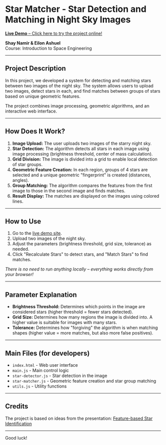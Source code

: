 # Star Matcher - Star Detection and Matching in Night Sky Images

[**Live Demo** – Click here to try the project online!](https://shaynamir.github.io/star-matcher/)

**Shay Namir & Eilon Ashuel**  
Course: Introduction to Space Engineering

---

## Project Description

In this project, we developed a system for detecting and matching stars between two images of the night sky. The system allows users to upload two images, detect stars in each, and find matches between groups of stars based on unique geometric features.

The project combines image processing, geometric algorithms, and an interactive web interface.

---

## How Does It Work?
1. **Image Upload:** The user uploads two images of the starry night sky.
2. **Star Detection:** The algorithm detects all stars in each image using image processing (brightness threshold, center of mass calculation).
3. **Grid Division:** The image is divided into a grid to enable local detection of star groups.
4. **Geometric Feature Creation:** In each region, groups of 4 stars are selected and a unique geometric "fingerprint" is created (distances, angles).
5. **Group Matching:** The algorithm compares the features from the first image to those in the second image and finds matches.
6. **Result Display:** The matches are displayed on the images using colored lines.

---

## How to Use
1. Go to the [live demo site](https://shaynamir.github.io/star-matcher/).
2. Upload two images of the night sky.
3. Adjust the parameters (brightness threshold, grid size, tolerance) as needed.
4. Click "Recalculate Stars" to detect stars, and "Match Stars" to find matches.

*There is no need to run anything locally – everything works directly from your browser!*

---

## Parameter Explanation
- **Brightness Threshold:** Determines which points in the image are considered stars (higher threshold = fewer stars detected).
- **Grid Size:** Determines how many regions the image is divided into. A higher value is suitable for images with many stars.
- **Tolerance:** Determines how "forgiving" the algorithm is when matching shapes (higher value = more matches, but also more false positives).

---

## Main Files (for developers)
- `index.html` - Web user interface
- `main.js` - Main control logic
- `star-detector.js` - Star detection in the image
- `star-matcher.js` - Geometric feature creation and star group matching
- `utils.js` - Utility functions

---

## Credits
The project is based on ideas from the presentation: [Feature-based Star Identification](https://sites.astro.caltech.edu/~moncelsi/FTS_talk.pdf)

---

Good luck!
